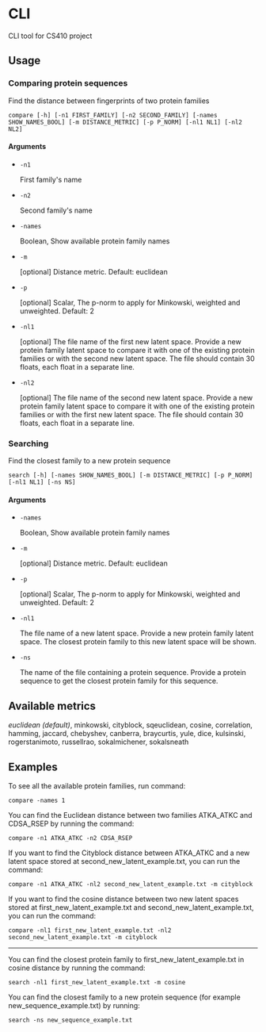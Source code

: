 # CLI
CLI tool for CS410 project

## Usage

### Comparing protein sequences

Find the distance between fingerprints of two protein families

    compare [-h] [-n1 FIRST_FAMILY] [-n2 SECOND_FAMILY] [-names SHOW_NAMES_BOOL] [-m DISTANCE_METRIC] [-p P_NORM] [-nl1 NL1] [-nl2 NL2]

#### Arguments

* `-n1`

    First family's name

* `-n2`

    Second family's name

* `-names`

    Boolean, Show available protein family names

* `-m`

    [optional] Distance metric. Default: euclidean

* `-p`

    [optional] Scalar, The p-norm to apply for Minkowski, weighted and unweighted. Default: 2

* `-nl1`

    [optional] The file name of the first new latent space. Provide a new protein family latent space to compare it with one of the existing protein families or with the second new latent space. The file should contain 30 floats, each float in a separate line.

* `-nl2`

    [optional] The file name of the second new latent space. Provide a new protein family latent space to compare it with one of the existing protein families or with the first new latent space. The file should contain 30 floats, each float in a separate line.

### Searching

Find the closest family to a new protein sequence

    search [-h] [-names SHOW_NAMES_BOOL] [-m DISTANCE_METRIC] [-p P_NORM] [-nl1 NL1] [-ns NS]

#### Arguments

* `-names`

    Boolean, Show available protein family names

* `-m`

    [optional] Distance metric. Default: euclidean

* `-p`

    [optional] Scalar, The p-norm to apply for Minkowski, weighted and unweighted. Default: 2

* `-nl1`

    The file name of a new latent space. Provide a new protein family latent space. The closest protein family to this new latent space will be shown.

* `-ns`

    The name of the file containing a protein sequence. Provide a protein sequence to get the closest protein family for this sequence.

## Available metrics

*euclidean (default)*, minkowski, cityblock, sqeuclidean, cosine, correlation, hamming, jaccard, chebyshev, canberra, braycurtis, yule, dice, kulsinski, rogerstanimoto, russellrao, sokalmichener, sokalsneath

## Examples

To see all the available protein families, run command:

    compare -names 1
        
You can find the Euclidean distance between two families ATKA_ATKC and CDSA_RSEP by running the command:

    compare -n1 ATKA_ATKC -n2 CDSA_RSEP
    
If you want to find the Cityblock distance between ATKA_ATKC and a new latent space stored at second_new_latent_example.txt, you can run the command:

    compare -n1 ATKA_ATKC -nl2 second_new_latent_example.txt -m cityblock
    
If you want to find the cosine distance between two new latent spaces stored at first_new_latent_example.txt and second_new_latent_example.txt, you can run the command:

    compare -nl1 first_new_latent_example.txt -nl2 second_new_latent_example.txt -m cityblock

---

You can find the closest protein family to first_new_latent_example.txt in cosine distance by running the command:

    search -nl1 first_new_latent_example.txt -m cosine
    
You can find the closest family to a new protein sequence (for example new_sequence_example.txt) by running:

    search -ns new_sequence_example.txt
